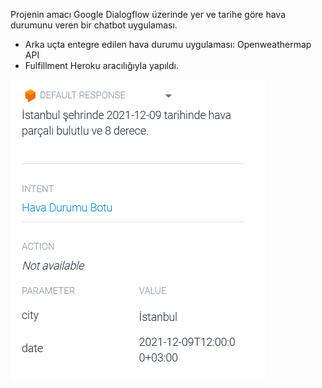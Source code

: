 Projenin amacı Google Dialogflow üzerinde yer ve tarihe göre hava durumunu veren bir chatbot uygulaması.

- Arka uçta entegre edilen hava durumu uygulaması: Openweathermap API
- Fulfillment Heroku aracılığıyla yapıldı.

![DialogFlow Output](dialogflow.png)

